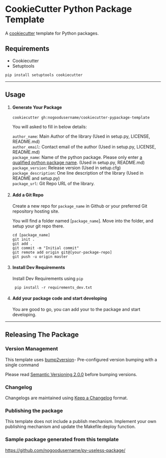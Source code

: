 # CookieCutter Python Package Template

A [cookiecutter](https://cookiecutter.readthedocs.io/en/1.7.2/README.html) template for Python packages.

## Requirements
- Cookiecutter
- Setuptools

```
pip install setuptools cookiecutter
```
---

## Usage

1. #### Generate Your Package
   ```
   cookiecutter gh:nogoodusername/cookiecutter-pypackage-template
   ```

   You will asked to fill in below details:

   `author_name`: Main Author of the library (Used in setup.py, LICENSE, README.md)   
   `author_email`: Contact email of the author (Used in setup.py, LICENSE, README.md)      
   `package_name`: Name of the python package. Please only enter [a qualified python package name](https://www.python.org/dev/peps/pep-0008/#package-and-module-names). (Used in setup.py, README.md)   
   `package_version`: Release version (Used in setup.cfg)   
   `package_description`: One line description of the library (Used in README and setup.py)   
   `package_url`: Git Repo URL of the library.   

2. #### Add a Git Repo
   Create a new repo for `package_name` in Github or your preferred Git repository hosting site. 

   You will find a folder named [`package_name`]. Move into the folder, and setup your git repo there.

   ```
   cd [package_name]
   git init .
   git add .
   git commit -m "Initial commit"
   git remote add origin git@[your-package-repo]
   git push -u origin master
   ```

3. #### Install Dev Requirements
   Install Dev Requirements using `pip`

   ```
    pip install -r requirements_dev.txt
   ```

4. #### Add your package code and start developing
   You are good to go, you can add your to the package and start developing.
---

## Releasing The Package

### Version Management
This template uses [bump2version](https://github.com/c4urself/bump2version)- Pre-configured version bumping with a single command

Please read [Semantic Versioning 2.0.0](http://semver.org/) before bumping versions.


### Changelog
Changelogs are maintained using [Keep a Changelog](https://keepachangelog.com/en/1.0.0/) format.

### Publishing the package
This template does not include a publish mechanism. Implement your own publishing mechanism and update the Makefile:deploy function.

### Sample package generated from this template
https://github.com/nogoodusername/py-useless-package/
